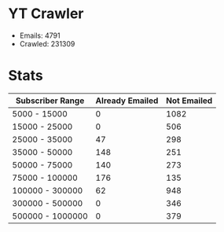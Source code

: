 # YT Crawler
- Emails: 4791
- Crawled: 231309

# Stats
| Subscriber Range  | Already Emailed | Not Emailed |
|-------|-------|-------|
| 5000 - 15000 | 0 | 1082 |
| 15000 - 25000 | 0 | 506 |
| 25000 - 35000 | 47 | 298 |
| 35000 - 50000 | 148 | 251 |
| 50000 - 75000 | 140 | 273 |
| 75000 - 100000 | 176 | 135 |
| 100000 - 300000 | 62 | 948 |
| 300000 - 500000 | 0 | 346 |
| 500000 - 1000000 | 0 | 379 |
